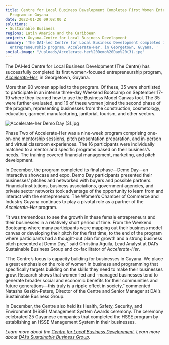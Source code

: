 ```yaml
---
title: Centre for Local Business Development Completes First Women Entrepreneurship
  Program in Guyana
date: 2022-01-20 09:08:00 Z
solutions:
- Sustainable Business
regions: Latin America and the Caribbean
projects: Guyana—Centre for Local Business Development
summary: 'The DAI-led Centre for Local Business Development completed its first women-focused
  entrepreneurship program, Accelerate-Her, in Georgetown, Guyana. '
social-image: "/uploads/Accelerate-her%20Demo%20Day%20(3).jpg"
---
```


The DAI-led Centre for Local Business Development (The Centre) has successfully completed its first women-focused entrepreneurship program, *[Accelerate-Her](http://centreguyana.com/wep/)*, in Georgetown, Guyana.

More than 90 women applied to the program. Of these, 35 were shortlisted to participate in an intense three-day Weekend Bootcamp on September 17-19 where they learned how to use the Business Model Canvas tool. The 35 were further evaluated, and 16 of these women joined the second phase of the program, representing businesses from the construction, cosmetology, education, garment manufacturing, janitorial, tourism, and other sectors.

![Accelerate-her Demo Day (3).jpg](/uploads/Accelerate-her%20Demo%20Day%20(3).jpg)

Phase Two of Accelerate-Her was a nine-week program comprising one-on-one mentorship sessions, pitch presentation preparation, and in-person and virtual classroom experiences. The 16 participants were individually matched to a mentor and specific programs based on their business’s needs. The training covered financial management, marketing, and pitch development.

In December, the program completed its final phase—Demo Day—an interactive showcase and expo. Demo Day participants presented their businesses’ pitches and networked with buyers and possible partners. Financial institutions, business associations, government agencies, and private sector networks took advantage of the opportunity to learn from and interact with the entrepreneurs. The Women’s Chamber of Commerce and Industry Guyana continues to play a pivotal role as a partner of the *Accelerate-Her* program.

“It was tremendous to see the growth in these female entrepreneurs and their businesses in a relatively short period of time. From the Weekend Bootcamp where many participants were mapping out their business model canvas or developing their pitch for the first time, to the end of the program where participants had a thought-out plan for growth and a strong business pitch presented at Demo Day,” said Christina Aguila, Lead Analyst at DAI’s Sustainable Business Group and co-facilitator of *Accelerate-Her*.

“The Centre’s focus is capacity building for businesses in Guyana. We place a great emphasis on the role of women in business and programming that specifically targets building on the skills they need to make their businesses grow. Research shows that women-led and -managed businesses tend to generate broader social and economic benefits for their communities and future generations—this truly is a ripple effect in society,” commented Natasha Gaskin-Peters, Director of the Centre and Senior Manager at DAI’s Sustainable Business Group.

In December, the Centre also held its Health, Safety, Security, and Environment (HSSE) Management System Awards ceremony. The ceremony celebrated 25 Guyanese companies that completed the HSSE program by establishing an HSSE Management System in their businesses.

*Learn more about the [Centre for Local Business Development](https://centreguyana.com/). Learn more about [DAI’s Sustainable Business Group](https://www.dai.com/our-work/solutions/sustainable-business).*